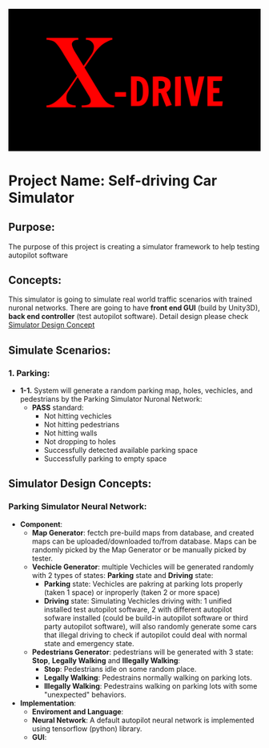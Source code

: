 
![X-Drive](./md_source/cover_img.png)
# **Project Name: Self-driving Car Simulator**

## **Purpose**:
   The purpose of this project is creating a simulator framework to help testing autopilot software

## **Concepts**:
   This simulator is going to simulate real world traffic scenarios with trained nuronal networks. There are going to have **front end GUI** (build by Unity3D), **back end controller** (test autopilot software). Detail design please check [Simulator Design Concept](#Simulator-Design-Concepts)

## **Simulate Scenarios**:
   ### 1. Parking:
   * **1-1.** System will generate a random parking map, holes, vechicles, and pedestrians by the Parking Simulator Nuronal Network:
     * **PASS** standard:
       * Not hitting vechicles
       * Not hitting pedestrians
       * Not hitting walls
       * Not dropping to holes
       * Successfully detected available parking space
       * Successfully parking to empty space


## **Simulator Design Concepts**:
   ### Parking Simulator Neural Network:
   * **Component**:
     * **Map Generator**: fectch pre-build maps from database, and created maps can be uploaded/downloaded to/from database. Maps can be randomly picked by the Map Generator or be manually picked by tester.
     * **Vechicle Generator**: multiple Vechicles will be generated randomly with 2 types of states: **Parking** state and **Driving** state:
       * **Parking** state: Vechicles are pakring at parking lots properly (taken 1 space) or inproperly (taken 2 or more space)
       * **Driving** state: Simulating Vechicles driving with: 1 unified installed test autopilot software, 2 with different autopilot sofware installed (could be build-in autopilot software or third party autopilot software), will also randomly generate some cars that illegal driving to check if autopilot could deal with normal state and emergency state.
     * **Pedestrians Generator**: pedestrians will be generated with 3 state: **Stop**, **Legally Walking** and **Illegally Walking**:
       * **Stop**: Pedestrians idle on some random place.
       * **Legally Walking**: Pedestrains normally walking on parking lots.
       * **Illegally Walking**: Pedestrains walking on parking lots with some "unexpected" behaviors.
   * **Implementation**:
     * **Enviroment and Language**: 
      * **Neural Network**: A default autopilot neural network is implemented using tensorflow (python) library.
      * **GUI**: